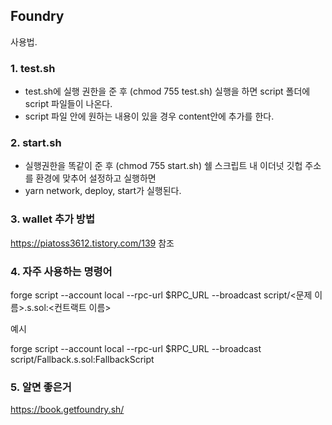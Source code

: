 ## Foundry


사용법.

### 1. test.sh
- test.sh에 실행 권한을 준 후 (chmod 755 test.sh) 실행을 하면 script 폴더에 script 파일들이 나온다.
- script 파일 안에 원하는 내용이 있을 경우 content안에 추가를 한다.

### 2. start.sh 
- 실행권한을 똑같이 준 후 (chmod 755 start.sh) 쉘 스크립트 내 이더넛 깃헙 주소를 환경에 맞추어 설정하고 실행하면 
- yarn network, deploy, start가 실행된다.

### 3. wallet 추가 방법
https://piatoss3612.tistory.com/139 
참조

### 4. 자주 사용하는 명령어
forge script --account local --rpc-url $RPC_URL --broadcast script/<문제 이름>.s.sol:<컨트랙트 이름>

예시

forge script --account local --rpc-url $RPC_URL --broadcast script/Fallback.s.sol:FallbackScript

### 5. 알면 좋은거
https://book.getfoundry.sh/
